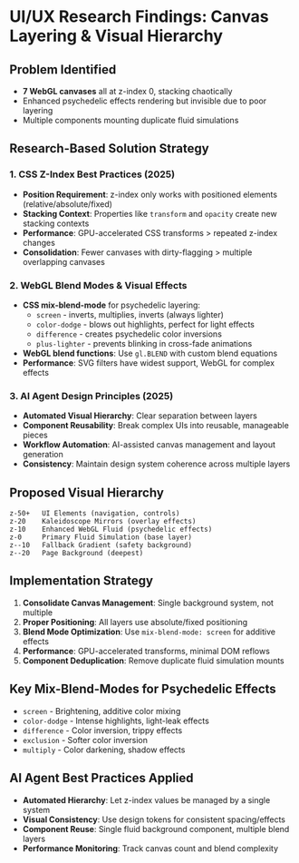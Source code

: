 # UI/UX Research Findings: Canvas Layering & Visual Hierarchy

## Problem Identified
- **7 WebGL canvases** all at z-index 0, stacking chaotically
- Enhanced psychedelic effects rendering but invisible due to poor layering
- Multiple components mounting duplicate fluid simulations

## Research-Based Solution Strategy

### 1. CSS Z-Index Best Practices (2025)
- **Position Requirement**: z-index only works with positioned elements (relative/absolute/fixed)
- **Stacking Context**: Properties like `transform` and `opacity` create new stacking contexts
- **Performance**: GPU-accelerated CSS transforms > repeated z-index changes
- **Consolidation**: Fewer canvases with dirty-flagging > multiple overlapping canvases

### 2. WebGL Blend Modes & Visual Effects
- **CSS mix-blend-mode** for psychedelic layering:
  - `screen` - inverts, multiplies, inverts (always lighter)
  - `color-dodge` - blows out highlights, perfect for light effects
  - `difference` - creates psychedelic color inversions
  - `plus-lighter` - prevents blinking in cross-fade animations
- **WebGL blend functions**: Use `gl.BLEND` with custom blend equations
- **Performance**: SVG filters have widest support, WebGL for complex effects

### 3. AI Agent Design Principles (2025)
- **Automated Visual Hierarchy**: Clear separation between layers
- **Component Reusability**: Break complex UIs into reusable, manageable pieces  
- **Workflow Automation**: AI-assisted canvas management and layout generation
- **Consistency**: Maintain design system coherence across multiple layers

## Proposed Visual Hierarchy
```
z-50+   UI Elements (navigation, controls)
z-20    Kaleidoscope Mirrors (overlay effects)
z-10    Enhanced WebGL Fluid (psychedelic effects)
z-0     Primary Fluid Simulation (base layer)
z--10   Fallback Gradient (safety background)
z--20   Page Background (deepest)
```

## Implementation Strategy
1. **Consolidate Canvas Management**: Single background system, not multiple
2. **Proper Positioning**: All layers use absolute/fixed positioning
3. **Blend Mode Optimization**: Use `mix-blend-mode: screen` for additive effects
4. **Performance**: GPU-accelerated transforms, minimal DOM reflows
5. **Component Deduplication**: Remove duplicate fluid simulation mounts

## Key Mix-Blend-Modes for Psychedelic Effects
- `screen` - Brightening, additive color mixing
- `color-dodge` - Intense highlights, light-leak effects  
- `difference` - Color inversion, trippy effects
- `exclusion` - Softer color inversion
- `multiply` - Color darkening, shadow effects

## AI Agent Best Practices Applied
- **Automated Hierarchy**: Let z-index values be managed by a single system
- **Visual Consistency**: Use design tokens for consistent spacing/effects
- **Component Reuse**: Single fluid background component, multiple blend layers
- **Performance Monitoring**: Track canvas count and blend complexity